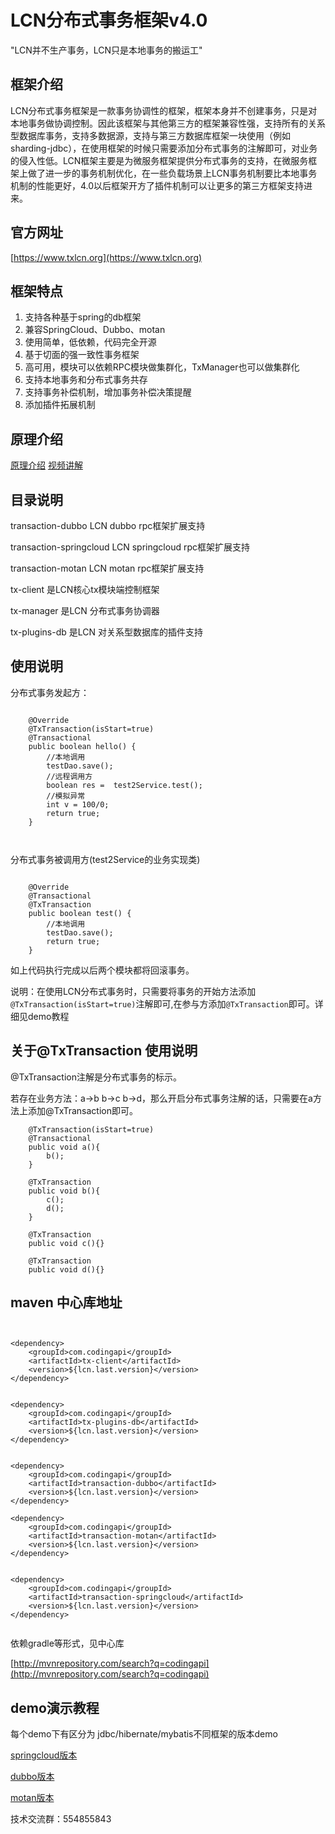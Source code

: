 # LCN分布式事务框架v4.0

  "LCN并不生产事务，LCN只是本地事务的搬运工"

## 框架介绍   

  LCN分布式事务框架是一款事务协调性的框架，框架本身并不创建事务，只是对本地事务做协调控制。因此该框架与其他第三方的框架兼容性强，支持所有的关系型数据库事务，支持多数据源，支持与第三方数据库框架一块使用（例如 sharding-jdbc），在使用框架的时候只需要添加分布式事务的注解即可，对业务的侵入性低。LCN框架主要是为微服务框架提供分布式事务的支持，在微服务框架上做了进一步的事务机制优化，在一些负载场景上LCN事务机制要比本地事务机制的性能更好，4.0以后框架开方了插件机制可以让更多的第三方框架支持进来。


## 官方网址

[https://www.txlcn.org](https://www.txlcn.org)


## 框架特点

1. 支持各种基于spring的db框架
2. 兼容SpringCloud、Dubbo、motan
3. 使用简单，低依赖，代码完全开源
4. 基于切面的强一致性事务框架
5. 高可用，模块可以依赖RPC模块做集群化，TxManager也可以做集群化
6. 支持本地事务和分布式事务共存
7. 支持事务补偿机制，增加事务补偿决策提醒
8. 添加插件拓展机制


## 原理介绍

[原理介绍](https://github.com/codingapi/tx-lcn/wiki)  [视频讲解](https://www.txlcn.org/v4/index.html)

## 目录说明

transaction-dubbo LCN dubbo rpc框架扩展支持

transaction-springcloud LCN springcloud rpc框架扩展支持

transaction-motan LCN motan rpc框架扩展支持

tx-client 是LCN核心tx模块端控制框架

tx-manager 是LCN 分布式事务协调器

tx-plugins-db 是LCN 对关系型数据库的插件支持


## 使用说明

分布式事务发起方：

```

    @Override
    @TxTransaction(isStart=true)
    @Transactional
    public boolean hello() {
        //本地调用
        testDao.save();
        //远程调用方
        boolean res =  test2Service.test();
        //模拟异常
        int v = 100/0;
        return true;
    }
    
    
```

分布式事务被调用方(test2Service的业务实现类)
```

    @Override
    @Transactional
    @TxTransaction
    public boolean test() {
        //本地调用
        testDao.save();
        return true;
    }

```

如上代码执行完成以后两个模块都将回滚事务。

说明：在使用LCN分布式事务时，只需要将事务的开始方法添加`@TxTransaction(isStart=true)`注解即可,在参与方添加`@TxTransaction`即可。详细见demo教程

## 关于@TxTransaction 使用说明

  @TxTransaction注解是分布式事务的标示。
  
  若存在业务方法：a->b b->c b->d，那么开启分布式事务注解的话，只需要在a方法上添加@TxTransaction即可。
  
```
    @TxTransaction(isStart=true)
    @Transactional
    public void a(){
        b();
    }
    
    @TxTransaction
    public void b(){
        c();
        d();
    }
    
    @TxTransaction
    public void c(){}
    
    @TxTransaction
    public void d(){}
```

## maven 中心库地址



```


<dependency>
    <groupId>com.codingapi</groupId>
    <artifactId>tx-client</artifactId>
    <version>${lcn.last.version}</version>
</dependency>


<dependency>
    <groupId>com.codingapi</groupId>
    <artifactId>tx-plugins-db</artifactId>
    <version>${lcn.last.version}</version>
</dependency>


<dependency>
    <groupId>com.codingapi</groupId>
    <artifactId>transaction-dubbo</artifactId>
    <version>${lcn.last.version}</version>
</dependency>      

<dependency>
    <groupId>com.codingapi</groupId>
    <artifactId>transaction-motan</artifactId>
    <version>${lcn.last.version}</version>
</dependency>  


<dependency>
    <groupId>com.codingapi</groupId>
    <artifactId>transaction-springcloud</artifactId>
    <version>${lcn.last.version}</version>
</dependency>    
        
```

依赖gradle等形式，见中心库   

[http://mvnrepository.com/search?q=codingapi](http://mvnrepository.com/search?q=codingapi)


## demo演示教程

每个demo下有区分为 jdbc/hibernate/mybatis不同框架的版本demo

[springcloud版本](https://github.com/codingapi/springcloud-lcn-demo)

[dubbo版本](https://github.com/codingapi/dubbo-lcn-demo)

[motan版本](https://gitee.com/zfvipCase/motan-lcn-demo)

技术交流群：554855843
